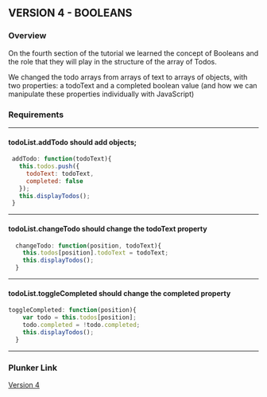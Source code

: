 ## VERSION 4 - BOOLEANS

### Overview

On the fourth section of the tutorial we learned the concept of Booleans and the role that they will play in the structure of the array of Todos. 

We changed the todo arrays from arrays of text to arrays of objects, with two properties: a todoText and a completed boolean value (and how we can manipulate these properties individually with JavaScript)



### Requirements 
-------

#### todoList.addTodo should add objects;
 
 ```js
  addTodo: function(todoText){
    this.todos.push({
      todoText: todoText,
      completed: false
    });
    this.displayTodos();
  }
  ```
---

#### todoList.changeTodo should change the todoText property

```js
  changeTodo: function(position, todoText){
    this.todos[position].todoText = todoText;
    this.displayTodos();
  }
```

---


####  todoList.toggleCompleted should change the completed property
  
```js
toggleCompleted: function(position){
    var todo = this.todos[position];
    todo.completed = !todo.completed;
    this.displayTodos();
  }
```
---

### Plunker Link

[Version 4](https://plnkr.co/edit/dUQCZUtJFVpokCGbEIfg?p=info)